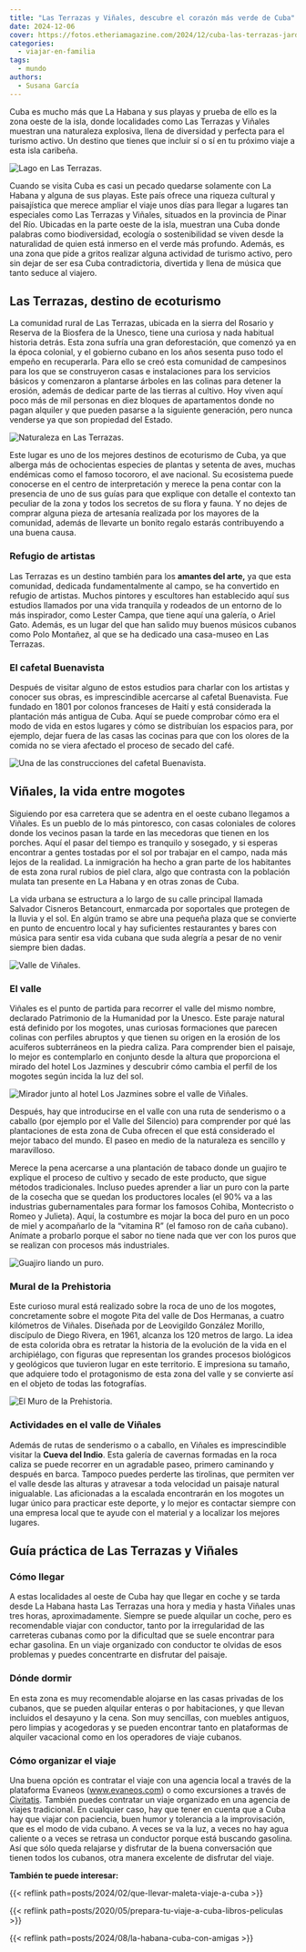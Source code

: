 ```yaml
---
title: "Las Terrazas y Viñales, descubre el corazón más verde de Cuba"
date: 2024-12-06
cover: https://fotos.etheriamagazine.com/2024/12/cuba-las-terrazas-jardines.jpg
categories: 
  - viajar-en-familia
tags: 
  - mundo
authors: 
  - Susana García
---
```


Cuba es mucho más que La Habana y sus playas y prueba de ello es la zona oeste de la 
isla, donde localidades como Las Terrazas y Viñales muestran una naturaleza explosiva, 
llena de diversidad y perfecta para el turismo activo. Un destino que tienes que incluir 
sí o sí en tu próximo viaje a esta isla caribeña. 

![Lago en Las Terrazas.](https://fotos.etheriamagazine.com/2024/12/cuba-las-terrazas-embarcadero.jpg "Lago en Las Terrazas. © Susana García")

Cuando se visita Cuba es casi un pecado quedarse solamente con La Habana y alguna de sus 
playas. Este país ofrece una riqueza cultural y paisajística que merece ampliar el viaje 
unos días para llegar a lugares tan especiales como Las Terrazas y Viñales, situados en 
la provincia de Pinar del Río. Ubicadas en la parte oeste de la isla, muestran una Cuba 
donde palabras como biodiversidad, ecología o sostenibilidad se viven desde la 
naturalidad de quien está inmerso en el verde más profundo. Además, es una zona que pide 
a gritos realizar alguna actividad de turismo activo, pero sin dejar de ser esa Cuba 
contradictoria, divertida y llena de música que tanto seduce al viajero. 

## Las Terrazas, destino de ecoturismo

La comunidad rural de Las Terrazas, ubicada en la sierra del Rosario y Reserva de la 
Biosfera de la Unesco, tiene una curiosa y nada habitual historia detrás. Esta zona 
sufría una gran deforestación, que comenzó ya en la época colonial, y el gobierno cubano 
en los años sesenta puso todo el empeño en recuperarla. Para ello se creó esta comunidad 
de campesinos para los que se construyeron casas e instalaciones para los servicios 
básicos y comenzaron a plantarse árboles en las colinas para detener la erosión, además 
de dedicar parte de las tierras al cultivo. Hoy viven aquí poco más de mil personas en 
diez bloques de apartamentos donde no pagan alquiler y que pueden pasarse a la siguiente 
generación, pero nunca venderse ya que son propiedad del Estado. 

![Naturaleza en Las Terrazas.](https://fotos.etheriamagazine.com/2024/12/cuba-las-terrazas-jardines.jpg "Naturaleza en Las Terrazas. © Susana García")

Este lugar es uno de los mejores destinos de ecoturismo de Cuba, ya que alberga más de 
ochocientas especies de plantas y setenta de aves, muchas endémicas como el famoso 
tocororo, el ave nacional. Su ecosistema puede conocerse en el centro de interpretación 
y merece la pena contar con la presencia de uno de sus guías para que explique con 
detalle el contexto tan peculiar de la zona y todos los secretos de su flora y fauna. Y 
no dejes de comprar alguna pieza de artesanía realizada por los mayores de la comunidad, 
además de llevarte un bonito regalo estarás contribuyendo a una buena causa. 

### Refugio de artistas

Las Terrazas es un destino también para los **amantes del arte,** ya que esta comunidad, 
dedicada fundamentalmente al campo, se ha convertido en refugio de artistas. Muchos 
pintores y escultores han establecido aquí sus estudios llamados por una vida tranquila 
y rodeados de un entorno de lo más inspirador, como Lester Campa, que tiene aquí una 
galería, o Ariel Gato. Además, es un lugar del que han salido muy buenos músicos cubanos 
como Polo Montañez, al que se ha dedicado una casa-museo en Las Terrazas. 

### El cafetal Buenavista

Después de visitar alguno de estos estudios para charlar con los artistas y conocer sus 
obras, es imprescindible acercarse al cafetal Buenavista. Fue fundado en 1801 por 
colonos franceses de Haití y está considerada la plantación más antigua de Cuba. Aquí se 
puede comprobar cómo era el modo de vida en estos lugares y cómo se distribuían los 
espacios para, por ejemplo, dejar fuera de las casas las cocinas para que con los olores 
de la comida no se viera afectado el proceso de secado del café. 

![Una de las construcciones del cafetal Buenavista.](https://fotos.etheriamagazine.com/2024/12/cuba-las-terrazas-hacienda.jpg "Una de las construcciones del cafetal Buenavista. © Susana García")

## Viñales, la vida entre mogotes

Siguiendo por esa carretera que se adentra en el oeste cubano llegamos a Viñales. Es un 
pueblo de lo más pintoresco, con casas coloniales de colores donde los vecinos pasan la 
tarde en las mecedoras que tienen en los porches. Aquí el pasar del tiempo es tranquilo 
y sosegado, y si esperas encontrar a gentes tostadas por el sol por trabajar en el 
campo, nada más lejos de la realidad. La inmigración ha hecho a gran parte de los 
habitantes de esta zona rural rubios de piel clara, algo que contrasta con la población 
mulata tan presente en La Habana y en otras zonas de Cuba. 

La vida urbana se estructura a lo largo de su calle principal llamada Salvador Cisneros 
Betancourt, enmarcada por soportales que protegen de la lluvia y el sol. En algún tramo 
se abre una pequeña plaza que se convierte en punto de encuentro local y hay suficientes 
restaurantes y bares con música para sentir esa vida cubana que suda alegría a pesar de 
no venir siempre bien dadas. 

![Valle de Viñales.](https://fotos.etheriamagazine.com/2024/12/cuba-vinales-valle-hacienda.jpg "Valle de Viñales. © Susana García")

### El valle

Viñales es el punto de partida para recorrer el valle del mismo nombre, declarado 
Patrimonio de la Humanidad por la Unesco. Este paraje natural está definido por los 
mogotes, unas curiosas formaciones que parecen colinas con perfiles abruptos y que 
tienen su origen en la erosión de los acuíferos subterráneos en la piedra caliza. Para 
comprender bien el paisaje, lo mejor es contemplarlo en conjunto desde la altura que 
proporciona el mirado del hotel Los Jazmines y descubrir cómo cambia el perfil de los 
mogotes según incida la luz del sol. 

![Mirador junto al hotel Los Jazmines sobre el valle de Viñales.](https://fotos.etheriamagazine.com/2024/12/cuba-vinales-mirador-los-jazmines.jpg "Mirador junto al hotel Los Jazmines sobre el valle de Viñales. © Susana García")

Después, hay que introducirse en el valle con una ruta de senderismo o a caballo (por 
ejemplo por el Valle del Silencio) para comprender por qué las plantaciones de esta zona 
de Cuba ofrecen el que está considerado el mejor tabaco del mundo. El paseo en medio de 
la naturaleza es sencillo y maravilloso. 

Merece la pena acercarse a una plantación de tabaco donde un guajiro te explique el 
proceso de cultivo y secado de este producto, que sigue métodos tradicionales. Incluso 
puedes aprender a liar un puro con la parte de la cosecha que se quedan los productores 
locales (el 90% va a las industrias gubernamentales para formar los famosos Cohiba, 
Montecristo o Romeo y Julieta). Aquí, la costumbre es mojar la boca del puro en un poco 
de miel y acompañarlo de la “vitamina R” (el famoso ron de caña cubano). Anímate a 
probarlo porque el sabor no tiene nada que ver con los puros que se realizan con 
procesos más industriales. 

![Guajiro liando un puro.](https://fotos.etheriamagazine.com/2024/12/cuba-vinales-puros.jpg "Guajiro liando un puro. © Susana García")

### Mural de la Prehistoria

Este curioso mural está realizado sobre la roca de uno de los mogotes, concretamente 
sobre el mogote Pita del valle de Dos Hermanas, a cuatro kilómetros de Viñales. Diseñada 
por de Leovigildo González Morillo, discípulo de Diego Rivera, en 1961, alcanza los 120 
metros de largo. La idea de esta colorida obra es retratar la historia de la evolución 
de la vida en el archipiélago, con figuras que representan los grandes procesos 
biológicos y geológicos que tuvieron lugar en este territorio. E impresiona su tamaño, 
que adquiere todo el protagonismo de esta zona del valle y se convierte así en el objeto 
de todas las fotografías. 

![El Muro de la Prehistoria.](https://fotos.etheriamagazine.com/2024/12/cuba-las-terrazas-mural-prehistoria.jpg "El Muro de la Prehistoria. © Susana García")

### Actividades en el valle de Viñales

Además de rutas de senderismo o a caballo, en Viñales es imprescindible visitar la 
**Cueva del Indio**. Esta galería de cavernas formadas en la roca caliza se puede 
recorrer en un agradable paseo, primero caminando y después en barca. Tampoco puedes 
perderte las tirolinas, que permiten ver el valle desde las alturas y atravesar a toda 
velocidad un paisaje natural inigualable. Las aficionadas a la escalada encontrarán en 
los mogotes un lugar único para practicar este deporte, y lo mejor es contactar siempre 
con una empresa local que te ayude con el material y a localizar los mejores lugares. 

## Guía práctica de Las Terrazas y Viñales

### Cómo llegar

A estas localidades al oeste de Cuba hay que llegar en coche y se tarda desde La Habana 
hasta Las Terrazas una hora y media y hasta Viñales unas tres horas, aproximadamente. 
Siempre se puede alquilar un coche, pero es recomendable viajar con conductor, tanto por 
la irregularidad de las carreteras cubanas como por la dificultad que se suele encontrar 
para echar gasolina. En un viaje organizado con conductor te olvidas de esos problemas y 
puedes concentrarte en disfrutar del paisaje. 

### Dónde dormir

En esta zona es muy recomendable alojarse en las casas privadas de los cubanos, que se 
pueden alquilar enteras o por habitaciones, y que llevan incluidos el desayuno y la 
cena. Son muy sencillas, con muebles antiguos, pero limpias y acogedoras y se pueden 
encontrar tanto en plataformas de alquiler vacacional como en los operadores de viaje 
cubanos. 

### Cómo organizar el viaje

Una buena opción es contratar el viaje con una agencia local a través de la plataforma 
Evaneos (www.evaneos.com) o como excursiones a través de 
[Civitatis](https://www.civitatis.com/es/?aid=10211). También puedes contratar un viaje 
organizado en una agencia de viajes tradicional. En cualquier caso, hay que tener en 
cuenta que a Cuba hay que viajar con paciencia, buen humor y tolerancia a la 
improvisación, que es el modo de vida cubano. A veces se va la luz, a veces no hay agua 
caliente o a veces se retrasa un conductor porque está buscando gasolina. Así que sólo 
queda relajarse y disfrutar de la buena conversación que tienen todos los cubanos, otra 
manera excelente de disfrutar del viaje. 

**También te puede interesar:** 

{{< reflink path=posts/2024/02/que-llevar-maleta-viaje-a-cuba >}} 

{{< reflink path=posts/2020/05/prepara-tu-viaje-a-cuba-libros-peliculas >}} 

{{< reflink path=posts/2024/08/la-habana-cuba-con-amigas >}}

